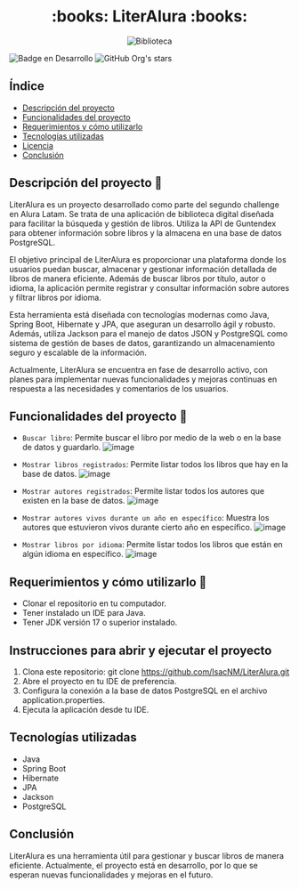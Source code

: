 <h1 align="center">:books: LiterAlura :books:</h1>

<p align="center">
  <img src="https://github.com/IsacNM/LiterAlura/assets/162537939/46eedd05-f89d-4104-bf7f-06b3b5ffef5f" alt="Biblioteca">
</p>

![Badge en Desarrollo](https://img.shields.io/badge/STATUS-EN%20DESARROLLO-green)   ![GitHub Org's stars](https://img.shields.io/github/stars/IsacNM?style=social)

## Índice
- [Descripción del proyecto](#descripción-del-proyecto)
- [Funcionalidades del proyecto](#funcionalidades-del-proyecto)
- [Requerimientos y cómo utilizarlo](#requerimientos-y-cómo-utilizarlo)
- [Tecnologías utilizadas](#tecnologías-utilizadas)
- [Licencia](#licencia)
- [Conclusión](#conclusión)

## Descripción del proyecto :newspaper:

LiterAlura es un proyecto desarrollado como parte del segundo challenge en Alura Latam. Se trata de una aplicación de biblioteca digital diseñada para facilitar la búsqueda y gestión de libros. Utiliza la API de Guntendex para obtener información sobre libros y la almacena en una base de datos PostgreSQL.

El objetivo principal de LiterAlura es proporcionar una plataforma donde los usuarios puedan buscar, almacenar y gestionar información detallada de libros de manera eficiente. Además de buscar libros por título, autor o idioma, la aplicación permite registrar y consultar información sobre autores y filtrar libros por idioma.

Esta herramienta está diseñada con tecnologías modernas como Java, Spring Boot, Hibernate y JPA, que aseguran un desarrollo ágil y robusto. Además, utiliza Jackson para el manejo de datos JSON y PostgreSQL como sistema de gestión de bases de datos, garantizando un almacenamiento seguro y escalable de la información.

Actualmente, LiterAlura se encuentra en fase de desarrollo activo, con planes para implementar nuevas funcionalidades y mejoras continuas en respuesta a las necesidades y comentarios de los usuarios.


## Funcionalidades del proyecto :rocket:

- `Buscar libro`: Permite buscar el libro por medio de la web o en la base de datos y guardarlo.
  ![image](https://github.com/IsacNM/LiterAlura/assets/162537939/b8b5ac23-3522-4145-ae4e-e843f9f9a7c3)

- `Mostrar libros registrados`: Permite listar todos los libros que hay en la base de datos.
  ![image](https://github.com/IsacNM/LiterAlura/assets/162537939/5f646067-7116-4173-a923-d6985a9ed8d5)

- `Mostrar autores registrados`: Permite listar todos los autores que existen en la base de datos.
  ![image](https://github.com/IsacNM/LiterAlura/assets/162537939/b73dee20-4b12-4506-8ba1-563690a2e10b)

- `Mostrar autores vivos durante un año en específico`: Muestra los autores que estuvieron vivos durante cierto año en específico.
  ![image](https://github.com/IsacNM/LiterAlura/assets/162537939/8989d60f-b46c-421e-9d9e-3fd376c272ef)

- `Mostrar libros por idioma`: Permite listar todos los libros que están en algún idioma en específico.
  ![image](https://github.com/IsacNM/LiterAlura/assets/162537939/08cd2910-d686-4c27-9f0e-c6b14c5c4eec)

## Requerimientos y cómo utilizarlo :round_pushpin:

- Clonar el repositorio en tu computador.
- Tener instalado un IDE para Java.
- Tener JDK versión 17 o superior instalado.

## Instrucciones para abrir y ejecutar el proyecto

1. Clona este repositorio: git clone https://github.com/IsacNM/LiterAlura.git
2. Abre el proyecto en tu IDE de preferencia.
3. Configura la conexión a la base de datos PostgreSQL en el archivo application.properties.
4. Ejecuta la aplicación desde tu IDE.

## Tecnologías utilizadas
* Java
* Spring Boot
* Hibernate
* JPA
* Jackson
* PostgreSQL

## Conclusión
LiterAlura es una herramienta útil para gestionar y buscar libros de manera eficiente. Actualmente, el proyecto está en desarrollo, por lo que se esperan nuevas funcionalidades y mejoras en el futuro.


